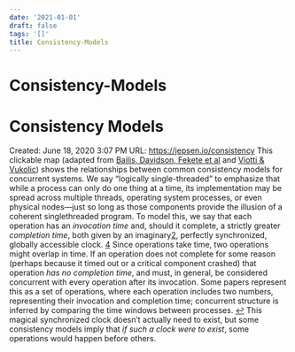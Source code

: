 ```yaml
---
date: '2021-01-01'
draft: false
tags: '[]'
title: Consistency-Models
---
```


# Consistency-Models

# Consistency Models
Created: June 18, 2020 3:07 PM
URL: https://jepsen.io/consistency
This clickable map (adapted from [Bailis, Davidson, Fekete et al](http://www.vldb.org/pvldb/vol7/p181-bailis.pdf) and [Viotti & Vukolic](https://arxiv.org/pdf/1512.00168.pdf)) shows the relationships between common consistency models for concurrent systems.
We say “logically single-threaded” to emphasize that while a process can only do one thing at a time, its implementation may be spread across multiple threads, operating system processes, or even physical nodes—just so long as those components provide the illusion of a coherent singlethreaded program.
To model this, we say that each operation has an *invocation time* and, should it complete, a strictly greater *completion time*, both given by an imaginary[2](https://jepsen.io/consistency), perfectly synchronized, globally accessible clock.
[4](https://jepsen.io/consistency)
Since operations take time, two operations might overlap in time.
If an operation does not complete for some reason (perhaps because it timed out or a critical component crashed) that operation *has no completion time*, and must, in general, be considered concurrent with every operation after its invocation.
Some papers represent this as a set of operations, where each operation includes two numbers, representing their invocation and completion time; concurrent structure is inferred by comparing the time windows between processes.
[↩](https://jepsen.io/consistency)
This magical synchronized clock doesn’t actually need to exist, but some consistency models imply that *if such a clock were to exist*, some operations would happen before others.
